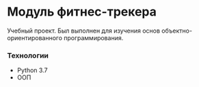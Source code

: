 # Модуль фитнес-трекера

Учебный проект. Был выполнен для изучения основ объектно-ориентированного программирования. 

### Технологии
- Python 3.7
- ООП
